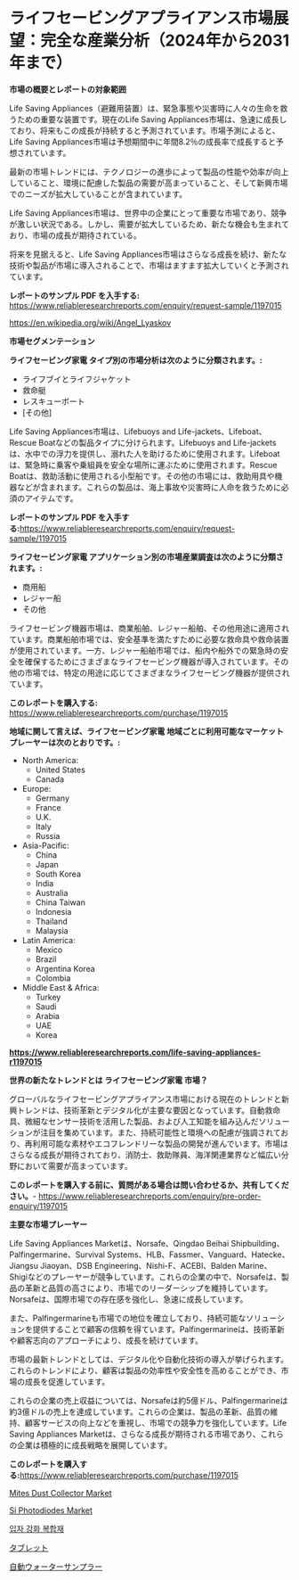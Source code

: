<p><h1>ライフセービングアプライアンス市場展望：完全な産業分析（2024年から2031年まで）</h1></p><p><strong>市場の概要とレポートの対象範囲</strong></p>
<p><p>Life Saving Appliances（避難用装置）は、緊急事態や災害時に人々の生命を救うための重要な装置です。現在のLife Saving Appliances市場は、急速に成長しており、将来もこの成長が持続すると予測されています。市場予測によると、Life Saving Appliances市場は予想期間中に年間8.2％の成長率で成長すると予想されています。</p><p>最新の市場トレンドには、テクノロジーの進歩によって製品の性能や効率が向上していること、環境に配慮した製品の需要が高まっていること、そして新興市場でのニーズが拡大していることが含まれています。</p><p>Life Saving Appliances市場は、世界中の企業にとって重要な市場であり、競争が激しい状況である。しかし、需要が拡大しているため、新たな機会も生まれており、市場の成長が期待されている。</p><p>将来を見据えると、Life Saving Appliances市場はさらなる成長を続け、新たな技術や製品が市場に導入されることで、市場はますます拡大していくと予測されています。</p></p>
<p><strong>レポートのサンプル PDF を入手する:</strong> <a href="https://www.reliableresearchreports.com/enquiry/request-sample/1197015">https://www.reliableresearchreports.com/enquiry/request-sample/1197015</a></p>
<p><a href="https://en.wikipedia.org/wiki/Angel_Lyaskov">https://en.wikipedia.org/wiki/Angel_Lyaskov</a></p>
<p><strong>市場セグメンテーション</strong></p>
<p><strong>ライフセービング家電 タイプ別の市場分析は次のように分類されます。:</strong></p>
<p><ul><li>ライフブイとライフジャケット</li><li>救命艇</li><li>レスキューボート</li><li>[その他]</li></ul></p>
<p><p>Life Saving Appliances市場は、Lifebuoys and Life-jackets、Lifeboat、Rescue Boatなどの製品タイプに分けられます。Lifebuoys and Life-jacketsは、水中での浮力を提供し、溺れた人を助けるために使用されます。Lifeboatは、緊急時に乗客や乗組員を安全な場所に運ぶために使用されます。Rescue Boatは、救助活動に使用される小型船です。その他の市場には、救助用具や機器などが含まれます。これらの製品は、海上事故や災害時に人命を救うために必須のアイテムです。</p></p>
<p><strong>レポートのサンプル PDF を入手する:</strong><a href="https://www.reliableresearchreports.com/enquiry/request-sample/1197015">https://www.reliableresearchreports.com/enquiry/request-sample/1197015</a></p>
<p><strong> ライフセービング家電 アプリケーション別の市場産業調査は次のように分類されます。:</strong></p>
<p><ul><li>商用船</li><li>レジャー船</li><li>その他</li></ul></p>
<p><p>ライフセービング機器市場は、商業船舶、レジャー船舶、その他用途に適用されています。商業船舶市場では、安全基準を満たすために必要な救命具や救命装置が使用されています。一方、レジャー船舶市場では、船内や船外での緊急時の安全を確保するためにさまざまなライフセービング機器が導入されています。その他の市場では、特定の用途に応じてさまざまなライフセービング機器が提供されています。</p></p>
<p><strong>このレポートを購入する:</strong> <a href="https://www.reliableresearchreports.com/purchase/1197015">https://www.reliableresearchreports.com/purchase/1197015</a></p>
<p><strong>地域に関して言えば、ライフセービング家電 地域ごとに利用可能なマーケットプレーヤーは次のとおりです。:</strong></p>
<p><ul>
    <li>
        North America:
        <ul>
            <li>United States</li>
            <li>Canada</li>
        </ul>
    </li>
    <li>
        Europe:
        <ul>
            <li>Germany</li>
            <li>France</li>
            <li>U.K.</li>
            <li>Italy</li>
            <li>Russia</li>
        </ul>
    </li>
    <li>
        Asia-Pacific:
        <ul>
            <li>China</li>
            <li>Japan</li>
            <li>South Korea</li>
            <li>India</li>
            <li>Australia</li>
            <li>China Taiwan</li>
            <li>Indonesia</li>
            <li>Thailand</li>
            <li>Malaysia</li>
        </ul>
    </li>
    <li>
        Latin America:
        <ul>
            <li>Mexico</li>
            <li>Brazil</li>
            <li>Argentina Korea</li>
            <li>Colombia</li>
        </ul>
    </li>
    <li>
        Middle East & Africa:
        <ul>
            <li>Turkey</li>
            <li>Saudi</li>
            <li>Arabia</li>
            <li>UAE</li>
            <li>Korea</li>
        </ul>
    </li>
    </ul></p>
<p><strong><a href="https://www.reliableresearchreports.com/life-saving-appliances-r1197015">https://www.reliableresearchreports.com/life-saving-appliances-r1197015</a></strong></p>
<p><strong>世界の新たなトレンドとは ライフセービング家電 市場？</strong></p>
<p><p>グローバルなライフセービングアプライアンス市場における現在のトレンドと新興トレンドは、技術革新とデジタル化が主要な要因となっています。自動救命具、微細なセンサー技術を活用した製品、および人工知能を組み込んだソリューションが注目を集めています。また、持続可能性と環境への配慮が強調されており、再利用可能な素材やエコフレンドリーな製品の開発が進んでいます。市場はさらなる成長が期待されており、消防士、救助隊員、海洋関連業界など幅広い分野において需要が高まっています。</p></p>
<p><strong>このレポートを購入する前に、質問がある場合は問い合わせるか、共有してください。</strong>- <a href="https://www.reliableresearchreports.com/enquiry/pre-order-enquiry/1197015">https://www.reliableresearchreports.com/enquiry/pre-order-enquiry/1197015</a></p>
<p><strong>主要な市場プレーヤー</strong></p>
<p><p>Life Saving Appliances Marketは、Norsafe、Qingdao Beihai Shipbuilding、Palfingermarine、Survival Systems、HLB、Fassmer、Vanguard、Hatecke、Jiangsu Jiaoyan、DSB Engineering、Nishi-F、ACEBI、Balden Marine、Shigiなどのプレーヤーが競争しています。これらの企業の中で、Norsafeは、製品の革新と品質の高さにより、市場でのリーダーシップを維持しています。Norsafeは、国際市場での存在感を強化し、急速に成長しています。</p><p>また、Palfingermarineも市場での地位を確立しており、持続可能なソリューションを提供することで顧客の信頼を得ています。Palfingermarineは、技術革新や顧客志向のアプローチにより、成長を続けています。</p><p>市場の最新トレンドとしては、デジタル化や自動化技術の導入が挙げられます。これらのトレンドにより、顧客は製品の効率性や安全性を高めることができ、市場の成長を促進しています。</p><p>これらの企業の売上収益については、Norsafeは約5億ドル、Palfingermarineは約3億ドルの売上を達成しています。これらの企業は、製品の革新、品質の維持、顧客サービスの向上などを重視し、市場での競争力を強化しています。Life Saving Appliances Marketは、さらなる成長が期待される市場であり、これらの企業は積極的に成長戦略を展開しています。</p></p>
<p><strong>このレポートを購入する:</strong><a href="https://www.reliableresearchreports.com/purchase/1197015">https://www.reliableresearchreports.com/purchase/1197015</a></p>
<p><p><a href="https://issuu.com/reportprime-2/docs/mites-dust-collector-market-size-2030.pptx">Mites Dust Collector Market</a></p><p><a href="https://github.com/HettieStehr/Market-Research-Report-List-1/blob/main/si-photodiodes-market.md">Si Photodiodes Market</a></p><p><a href="https://github.com/shampaakter36/Market-Research-Report-List-2/blob/main/377412344700.md">입자 강화 복합재</a></p><p><a href="https://medium.com/@sashabeier2023/2024%E5%B9%B4%E3%81%8B%E3%82%892031%E5%B9%B4%E3%81%BE%E3%81%A7%E3%81%AE%E3%82%BF%E3%83%96%E3%83%AC%E3%83%83%E3%83%88%E5%B8%82%E5%A0%B4%E3%81%AE%E6%88%90%E9%95%B7%E8%A6%8B%E9%80%9A%E3%81%97%E3%81%AF-%E5%B8%82%E5%A0%B4%E3%81%AE%E5%82%BE%E5%90%91%E5%88%86%E6%9E%90%E3%81%AB%E3%82%88%E3%82%8B%E3%82%A2%E3%83%97%E3%83%AA%E3%82%B1%E3%83%BC%E3%82%B7%E3%83%A7%E3%83%B3-%E5%9C%B0%E5%9F%9F%E3%81%AE%E8%A6%8B%E9%80%9A%E3%81%97-%E5%8F%8E%E7%9B%8A%E3%82%92%E9%80%9A%E3%81%98%E3%81%A68-9-%E3%81%AEcagr%E3%81%A7%E6%8E%A8%E5%AE%9A%E3%81%95%E3%82%8C%E3%81%A6%E3%81%84%E3%81%BE%E3%81%99-c53f779f1bb4">タブレット</a></p><p><a href="https://github.com/TerrellConn/Market-Research-Report-List-2/blob/main/549780034489.md">自動ウォーターサンプラー</a></p></p>